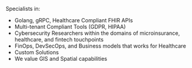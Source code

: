 Specialists in:
- Golang, gRPC, Healthcare Compliant FHIR APIs
- Multi-tenant Compliant Tools (GDPR, HIPAA)
- Cybersecurity Researchers within the domains of microinsurance, healthcare, and fintech touchpoints
- FinOps, DevSecOps, and Business models that works for Healthcare
- Custom Solutions
- We value GIS and Spatial capabilities
